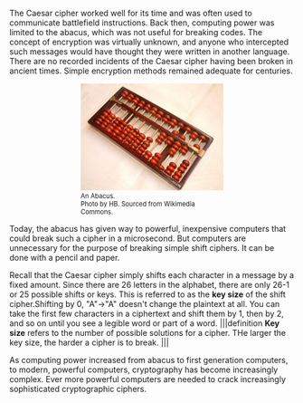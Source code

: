 The Caesar cipher worked well for its time and was often used to communicate battlefield instructions. Back then, computing power was limited to the abacus, which was not useful for breaking codes. The concept of encryption was virtually unknown, and anyone who intercepted such messages would have thought they were written in another language. There are no recorded incidents of the Caesar cipher having been broken in ancient times. Simple encryption methods remained adequate for centuries.


<figure class="snippetimg" style="margin: 0 auto;width:50%">
  <img src=".guides/img/Boulier1.jpg" alt="An abacus.Photo by HB. Sourced from Wikimedia Commons.">
  <figcaption style="font-size: 0.8em; text-align: left;">An Abacus.   
  </br>
Photo by HB. Sourced from Wikimedia Commons.</figcaption>
</figure>


Today, the abacus has given way to powerful, inexpensive computers that could break such a cipher in a microsecond. But computers are unnecessary for the purpose of breaking simple shift ciphers. It can be done with a pencil and paper.


Recall that the Caesar cipher simply shifts each character in a message by a fixed amount. Since there are 26 letters in the alphabet, there are only 26-1 or 25 possible shifts or keys.  This is referred to as the **key size** of the shift cipher.Shifting by 0, "A"->"A" doesn't change the plaintext at all. You can take the first few characters in a ciphertext and shift them by 1, then by 2, and so on until you see a legible word or part of a word.
|||definition
**Key size** refers to the number of possible solutions for a cipher. THe larger the key size, the harder a cipher is to break.
|||

As computing power increased from abacus to first generation computers, to modern, powerful computers, cryptography has become increasingly complex. Ever more powerful computers are needed to crack increasingly sophisticated cryptographic ciphers. 
  


